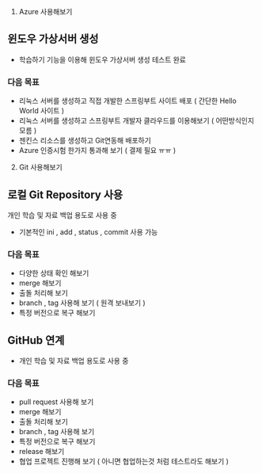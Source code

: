 1. Azure 사용해보기
## 윈도우 가상서버 생성
- 학습하기 기능을 이용해 윈도우 가상서버 생성 테스트 완료

### 다음 목표 
- 리눅스 서버를 생성하고 직접 개발한 스프링부트 사이트 배포 ( 간단한 Hello World 사이트 )
- 리눅스 서버를 생성하고 스프링부트 개발자 클라우드를 이용해보기 ( 어떤방식인지 모름 )
- 젠킨스 리소스를 생성하고 Git연동해 배포하기
- Azure 인증시험 한가지 통과해 보기 ( 결제 필요 ㅠㅠ )



2. Git 사용해보기
## 로컬 Git Repository 사용 
개인 학습 및 자료 백업 용도로 사용 중
- 기본적인 ini , add , status , commit 사용 가능

### 다음 목표
- 다양한 상태 확인 해보기
- merge 해보기 
- 출돌 처리해 보기
- branch , tag 사용해 보기 ( 원격 보내보기 )
- 특정 버전으로 복구 해보기

## GitHub 연계
- 개인 학습 및 자료 백업 용도로 사용 중

### 다음 목표
- pull request 사용해 보기 
- merge 해보기 
- 출돌 처리해 보기
- branch , tag 사용해 보기
- 특정 버전으로 복구 해보기
- release 해보기
- 협업 프로젝트 진행해 보기 ( 아니면 협업하는것 처럼 테스트라도 해보기 )